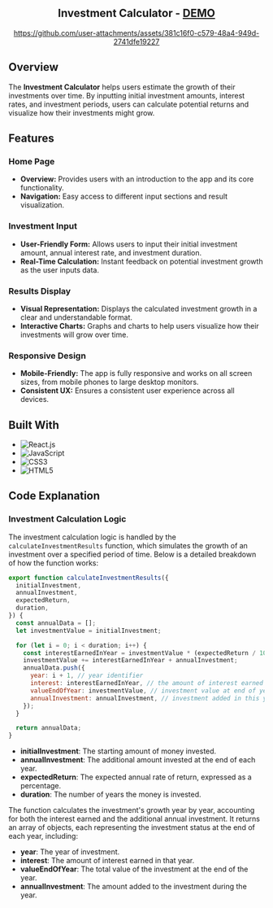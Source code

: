 <div align="center"><h2>Investment Calculator - <a href="">DEMO</a></h2></div>

<div align="center">
  

https://github.com/user-attachments/assets/381c16f0-c579-48a4-949d-2741dfe19227


</div>

## Overview

The **Investment Calculator** helps users estimate the growth of their investments over time. By inputting initial investment amounts, interest rates, and investment periods, users can calculate potential returns and visualize how their investments might grow.

## Features

### Home Page

- **Overview:** Provides users with an introduction to the app and its core functionality.
- **Navigation:** Easy access to different input sections and result visualization.

### Investment Input

- **User-Friendly Form:** Allows users to input their initial investment amount, annual interest rate, and investment duration.
- **Real-Time Calculation:** Instant feedback on potential investment growth as the user inputs data.

### Results Display

- **Visual Representation:** Displays the calculated investment growth in a clear and understandable format.
- **Interactive Charts:** Graphs and charts to help users visualize how their investments will grow over time.

### Responsive Design

- **Mobile-Friendly:** The app is fully responsive and works on all screen sizes, from mobile phones to large desktop monitors.
- **Consistent UX:** Ensures a consistent user experience across all devices.

## Built With

- ![React.js](https://img.shields.io/badge/React-20232A?style=for-the-badge&logo=react&logoColor=61DAFB)
- ![JavaScript](https://img.shields.io/badge/JavaScript-F7DF1E?style=for-the-badge&logo=javascript&logoColor=black)
- ![CSS3](https://img.shields.io/badge/CSS3-1572B6?style=for-the-badge&logo=css3&logoColor=white)
- ![HTML5](https://img.shields.io/badge/HTML5-E34F26?style=for-the-badge&logo=html5&logoColor=white)

## Code Explanation

### Investment Calculation Logic

The investment calculation logic is handled by the `calculateInvestmentResults` function, which simulates the growth of an investment over a specified period of time. Below is a detailed breakdown of how the function works:

```javascript
export function calculateInvestmentResults({
  initialInvestment,
  annualInvestment,
  expectedReturn,
  duration,
}) {
  const annualData = [];
  let investmentValue = initialInvestment;

  for (let i = 0; i < duration; i++) {
    const interestEarnedInYear = investmentValue * (expectedReturn / 100);
    investmentValue += interestEarnedInYear + annualInvestment;
    annualData.push({
      year: i + 1, // year identifier
      interest: interestEarnedInYear, // the amount of interest earned in this year
      valueEndOfYear: investmentValue, // investment value at end of year
      annualInvestment: annualInvestment, // investment added in this year
    });
  }

  return annualData;
}
```
- **initialInvestment**: The starting amount of money invested.
- **annualInvestment**: The additional amount invested at the end of each year.
- **expectedReturn**: The expected annual rate of return, expressed as a percentage.
- **duration**: The number of years the money is invested.

The function calculates the investment's growth year by year, accounting for both the interest earned and the additional annual investment. It returns an array of objects, each representing the investment status at the end of each year, including:

- **year**: The year of investment.
- **interest**: The amount of interest earned in that year.
- **valueEndOfYear**: The total value of the investment at the end of the year.
- **annualInvestment**: The amount added to the investment during the year.


